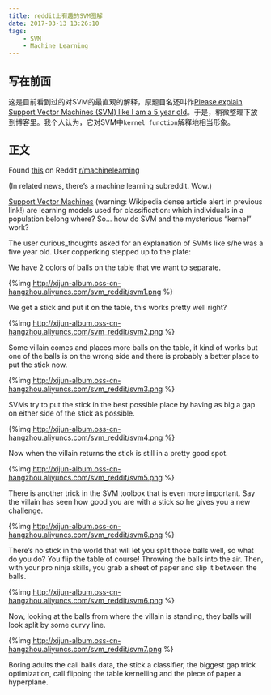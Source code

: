 ```yaml
---
title: reddit上有趣的SVM图解
date: 2017-03-13 13:26:10
tags: 
	- SVM
	- Machine Learning
---
```


## 写在前面

这是目前看到过的对SVM的最直观的解释，原题目名还叫作[Please explain Support Vector Machines (SVM) like I am a 5 year old](https://www.reddit.com/r/MachineLearning/comments/15zrpp/please_explain_support_vector_machines_svm_like_i/)。于是，稍微整理下放到博客里。我个人认为，它对SVM中`kernel function`解释地相当形象。

## 正文

Found [this](https://www.reddit.com/r/MachineLearning/comments/15zrpp/please_explain_support_vector_machines_svm_like_i/) on Reddit [r/machinelearning](https://www.reddit.com/r/MachineLearning/)

(In related news, there’s a machine learning subreddit. Wow.)

<!-- more -->

[Support Vector Machines](https://en.wikipedia.org/wiki/Support_vector_machine) (warning: Wikipedia dense article alert in previous link!) are learning models used for classification: which individuals in a population belong where? So… how do SVM and the mysterious “kernel” work?

The user curious_thoughts asked for an explanation of SVMs like s/he was a five year old. User copperking stepped up to the plate:

We have 2 colors of balls on the table that we want to separate.

{%img http://xijun-album.oss-cn-hangzhou.aliyuncs.com/svm_reddit/svm1.png %}

We get a stick and put it on the table, this works pretty well right?

{%img http://xijun-album.oss-cn-hangzhou.aliyuncs.com/svm_reddit/svm2.png %}

Some villain comes and places more balls on the table, it kind of works but one of the balls is on the wrong side and there is probably a better place to put the stick now.

{%img http://xijun-album.oss-cn-hangzhou.aliyuncs.com/svm_reddit/svm3.png %}

SVMs try to put the stick in the best possible place by having as big a gap on either side of the stick as possible.

{%img http://xijun-album.oss-cn-hangzhou.aliyuncs.com/svm_reddit/svm4.png %}

Now when the villain returns the stick is still in a pretty good spot.

{%img http://xijun-album.oss-cn-hangzhou.aliyuncs.com/svm_reddit/svm5.png %}

There is another trick in the SVM toolbox that is even more important. Say the villain has seen how good you are with a stick so he gives you a new challenge.

{%img http://xijun-album.oss-cn-hangzhou.aliyuncs.com/svm_reddit/svm6.png %}

There’s no stick in the world that will let you split those balls well, so what do you do? You flip the table of course! Throwing the balls into the air. Then, with your pro ninja skills, you grab a sheet of paper and slip it between the balls.

{%img http://xijun-album.oss-cn-hangzhou.aliyuncs.com/svm_reddit/svm6.png %}

Now, looking at the balls from where the villain is standing, they balls will look split by some curvy line.

{%img http://xijun-album.oss-cn-hangzhou.aliyuncs.com/svm_reddit/svm7.png %}

Boring adults the call balls data, the stick a classifier, the biggest gap trick optimization, call flipping the table kernelling and the piece of paper a hyperplane.


